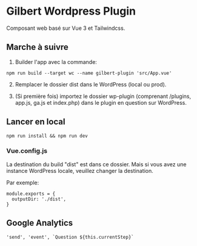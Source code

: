 # Gilbert Wordpress Plugin

Composant web basé sur Vue 3 et Tailwindcss.

## Marche à suivre

1. Builder l'app avec la commande:

```
npm run build --target wc --name gilbert-plugin 'src/App.vue'
```

2. Remplacer le dossier dist dans le WordPress (local ou prod).

3. (Si première fois) importez le dossier wp-plugin (comprenant /plugins, app.js, ga.js et index.php) dans le plugin en question sur WordPress.

## Lancer en local
```
npm run install && npm run dev
```

### Vue.config.js

La destination du build "dist" est dans ce dossier. Mais si vous avez une instance WordPress locale, veuillez changer la destination.

Par exemple:
```
module.exports = {
  outputDir: './dist',
}
```

## Google Analytics
```
'send', 'event', `Question ${this.currentStep}`
```